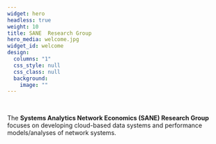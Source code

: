 ```yaml
---
widget: hero
headless: true
weight: 10
title: SANE  Research Group
hero_media: welcome.jpg
widget_id: welcome
design:
  columns: "1"
  css_style: null
  css_class: null
  background:
    image: ""
---
```

<br>

The **Systems Analytics Network Economics (SANE) Research Group** focuses on developing cloud-based data systems and performance models/analyses of network systems.
